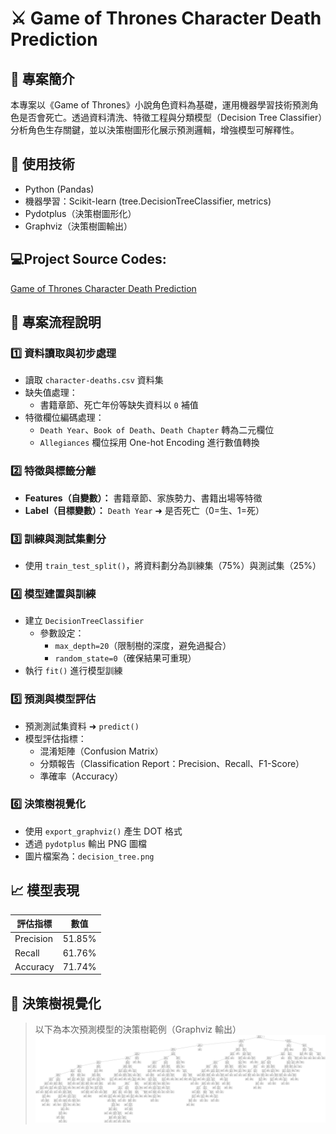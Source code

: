 # ⚔️ Game of Thrones Character Death Prediction

## 📌 專案簡介
本專案以《Game of Thrones》小說角色資料為基礎，運用機器學習技術預測角色是否會死亡。透過資料清洗、特徵工程與分類模型（Decision Tree Classifier）分析角色生存關鍵，並以決策樹圖形化展示預測邏輯，增強模型可解釋性。

## 🔧 使用技術
- Python (Pandas)
- 機器學習：Scikit-learn (tree.DecisionTreeClassifier, metrics)
- Pydotplus（決策樹圖形化）
- Graphviz（決策樹圖輸出）

## 💻Project Source Codes:
[Game of Thrones Character Death Prediction]([https://github.com/thegloriachen/Titanic-Survival-Prediction/blob/main/Titanic-Survival-Prediction.py](https://github.com/thegloriachen/Game-of-Thrones-Character-Death-Prediction/blob/main/Game%20of%20Thrones%20Character%20Death%20Prediction.py))

## 🚀 專案流程說明

### 1️⃣ 資料讀取與初步處理
- 讀取 `character-deaths.csv` 資料集  
- 缺失值處理：
  - 書籍章節、死亡年份等缺失資料以 `0` 補值  
- 特徵欄位編碼處理：
  - `Death Year`、`Book of Death`、`Death Chapter` 轉為二元欄位  
  - `Allegiances` 欄位採用 One-hot Encoding 進行數值轉換
    
### 2️⃣ 特徵與標籤分離
- **Features（自變數）：** 書籍章節、家族勢力、書籍出場等特徵  
- **Label（目標變數）：** `Death Year` ➜ 是否死亡（0=生、1=死）

### 3️⃣ 訓練與測試集劃分
- 使用 `train_test_split()`，將資料劃分為訓練集（75%）與測試集（25%）

### 4️⃣ 模型建置與訓練
- 建立 `DecisionTreeClassifier`  
  - 參數設定：
    - `max_depth=20`（限制樹的深度，避免過擬合）
    - `random_state=0`（確保結果可重現）
- 執行 `fit()` 進行模型訓練

### 5️⃣ 預測與模型評估
- 預測測試集資料 ➜ `predict()`  
- 模型評估指標：
  - 混淆矩陣（Confusion Matrix）
  - 分類報告（Classification Report：Precision、Recall、F1-Score）
  - 準確率（Accuracy）

### 6️⃣ 決策樹視覺化
- 使用 `export_graphviz()` 產生 DOT 格式  
- 透過 `pydotplus` 輸出 PNG 圖檔  
- 圖片檔案為：`decision_tree.png`

## 📈 模型表現
| 評估指標        | 數值                 |
|----------------|----------------------|
| Precision      | 51.85%  
| Recall         | 61.76%  
| Accuracy       | 71.74%  

## 🌳 決策樹視覺化
> 以下為本次預測模型的決策樹範例（Graphviz 輸出）
![Decision Tree](decision_tree.png)
